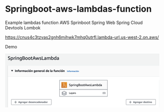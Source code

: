# Springboot-aws-lambdas-function
Example lambdas function AWS Sprinboot Spring Web Spring Cloud Devtools Lombok


https://cnus4c3tzvas2gnh6mihwk7mhq0utrfl.lambda-url.us-west-2.on.aws/

 Demo  </br>

 ![Crudjsp](https://github.com/Lcaichihua/Springboot-aws-lambdas-function/blob/main/src/main/resources/static/aaws-image.png)
 
